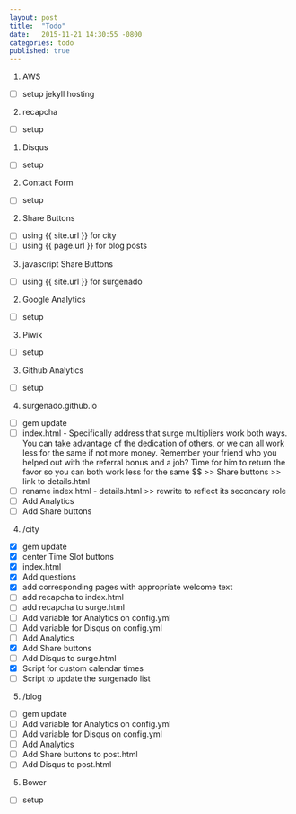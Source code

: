 ```yaml
---
layout: post
title:  "Todo"
date:   2015-11-21 14:30:55 -0800
categories: todo
published: true
---
```

1. AWS
- [ ] setup jekyll hosting
2. recapcha
- [ ] setup
1. Disqus
- [ ] setup
2. Contact Form
 - [ ] setup
2. Share Buttons
  - [ ] using {{ site.url }} for city
  - [ ] using {{ page.url }} for blog posts
3. javascript Share Buttons
  - [ ] using {{ site.url }} for surgenado
2. Google Analytics
- [ ] setup
3. Piwik
- [ ] setup
3. Github Analytics
- [ ] setup
4. surgenado.github.io
  - [ ] gem update
  - [ ] index.html - Specifically address that surge multipliers work both ways. You can take advantage of the dedication of others, or we can all work less for the same if not more money. Remember your friend who you helped out with the referral bonus and a job? Time for him to return the favor so you can both work less for the same $$ >> Share buttons >> link to details.html
  - [ ] rename index.html - details.html >> rewrite to reflect its secondary role
  - [ ] Add Analytics
  - [ ] Add Share buttons
4. /city
  - [x] gem update
  - [x] center Time Slot buttons
  - [x] index.html
  - [x] Add questions
  - [x] add corresponding pages with appropriate welcome text
  - [ ] add recapcha to index.html
  - [ ] add recapcha to surge.html
  - [ ] Add variable for Analytics on config.yml
  - [ ] Add variable for Disqus on config.yml
  - [ ] Add Analytics
  - [x] Add Share buttons
  - [ ] Add Disqus to surge.html
  - [x] Script for custom calendar times
  - [ ] Script to update the surgenado list
5. /blog
  - [ ] gem update
  - [ ] Add variable for Analytics on config.yml
  - [ ] Add variable for Disqus on config.yml
  - [ ] Add Analytics
  - [ ] Add Share buttons to post.html
  - [ ] Add Disqus to post.html
5. Bower
 - [ ] setup
